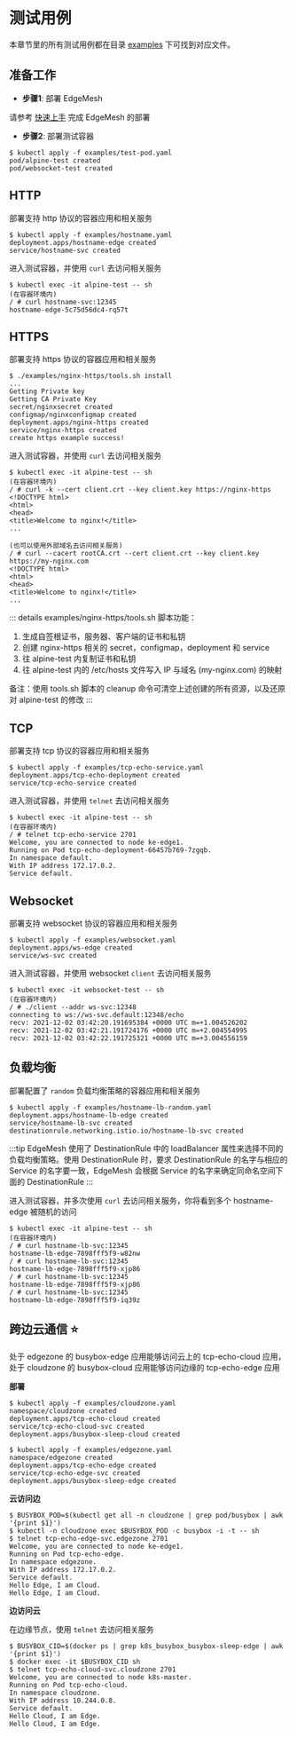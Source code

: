 # 测试用例

本章节里的所有测试用例都在目录 [examples](https://github.com/kubeedge/edgemesh/tree/main/examples) 下可找到对应文件。

## 准备工作

- **步骤1**: 部署 EdgeMesh

请参考 [快速上手](./getting-started.md) 完成 EdgeMesh 的部署

- **步骤2**: 部署测试容器

```shell
$ kubectl apply -f examples/test-pod.yaml
pod/alpine-test created
pod/websocket-test created
```

## HTTP

部署支持 http 协议的容器应用和相关服务

```shell
$ kubectl apply -f examples/hostname.yaml
deployment.apps/hostname-edge created
service/hostname-svc created
```

进入测试容器，并使用 `curl` 去访问相关服务

```shell
$ kubectl exec -it alpine-test -- sh
(在容器环境内)
/ # curl hostname-svc:12345
hostname-edge-5c75d56dc4-rq57t
```

## HTTPS

部署支持 https 协议的容器应用和相关服务

```shell
$ ./examples/nginx-https/tools.sh install
...
Getting Private key
Getting CA Private Key
secret/nginxsecret created
configmap/nginxconfigmap created
deployment.apps/nginx-https created
service/nginx-https created
create https example success!
```

进入测试容器，并使用 `curl` 去访问相关服务

```shell
$ kubectl exec -it alpine-test -- sh
(在容器环境内)
/ # curl -k --cert client.crt --key client.key https://nginx-https
<!DOCTYPE html>
<html>
<head>
<title>Welcome to nginx!</title>
...

(也可以使用外部域名去访问相关服务)
/ # curl --cacert rootCA.crt --cert client.crt --key client.key https://my-nginx.com
<!DOCTYPE html>
<html>
<head>
<title>Welcome to nginx!</title>
...
```

::: details
examples/nginx-https/tools.sh 脚本功能：
1. 生成自签根证书，服务器、客户端的证书和私钥
2. 创建 nginx-https 相关的 secret，configmap，deployment 和 service
3. 往 alpine-test 内复制证书和私钥
4. 往 alpine-test 内的 /etc/hosts 文件写入 IP 与域名 (my-nginx.com) 的映射

备注：使用 tools.sh 脚本的 cleanup 命令可清空上述创建的所有资源，以及还原对 alpine-test 的修改
:::

## TCP

部署支持 tcp 协议的容器应用和相关服务

```shell
$ kubectl apply -f examples/tcp-echo-service.yaml
deployment.apps/tcp-echo-deployment created
service/tcp-echo-service created
```

进入测试容器，并使用 `telnet` 去访问相关服务

```shell
$ kubectl exec -it alpine-test -- sh
(在容器环境内)
/ # telnet tcp-echo-service 2701
Welcome, you are connected to node ke-edge1.
Running on Pod tcp-echo-deployment-66457b769-7zgqb.
In namespace default.
With IP address 172.17.0.2.
Service default.
```

## Websocket

部署支持 websocket 协议的容器应用和相关服务

```shell
$ kubectl apply -f examples/websocket.yaml
deployment.apps/ws-edge created
service/ws-svc created
```

进入测试容器，并使用 websocket `client` 去访问相关服务

```shell
$ kubectl exec -it websocket-test -- sh
(在容器环境内)
/ # ./client --addr ws-svc:12348
connecting to ws://ws-svc.default:12348/echo
recv: 2021-12-02 03:42:20.191695384 +0000 UTC m=+1.004526202
recv: 2021-12-02 03:42:21.191724176 +0000 UTC m=+2.004554995
recv: 2021-12-02 03:42:22.191725321 +0000 UTC m=+3.004556159
```

## 负载均衡

部署配置了 `random` 负载均衡策略的容器应用和相关服务

```shell
$ kubectl apply -f examples/hostname-lb-random.yaml
deployment.apps/hostname-lb-edge created
service/hostname-lb-svc created
destinationrule.networking.istio.io/hostname-lb-svc created
```

:::tip
EdgeMesh 使用了 DestinationRule 中的 loadBalancer 属性来选择不同的负载均衡策略。使用 DestinationRule 时，要求 DestinationRule 的名字与相应的 Service 的名字要一致，EdgeMesh 会根据 Service 的名字来确定同命名空间下面的 DestinationRule
:::

进入测试容器，并多次使用 `curl` 去访问相关服务，你将看到多个 hostname-edge 被随机的访问

```shell
$ kubectl exec -it alpine-test -- sh
(在容器环境内)
/ # curl hostname-lb-svc:12345
hostname-lb-edge-7898fff5f9-w82nw
/ # curl hostname-lb-svc:12345
hostname-lb-edge-7898fff5f9-xjp86
/ # curl hostname-lb-svc:12345
hostname-lb-edge-7898fff5f9-xjp86
/ # curl hostname-lb-svc:12345
hostname-lb-edge-7898fff5f9-iq39z
```

## 跨边云通信 :star:

处于 edgezone 的 busybox-edge 应用能够访问云上的 tcp-echo-cloud 应用，处于 cloudzone 的 busybox-cloud 应用能够访问边缘的 tcp-echo-edge 应用

**部署**

```shell
$ kubectl apply -f examples/cloudzone.yaml
namespace/cloudzone created
deployment.apps/tcp-echo-cloud created
service/tcp-echo-cloud-svc created
deployment.apps/busybox-sleep-cloud created
```

```
$ kubectl apply -f examples/edgezone.yaml
namespace/edgezone created
deployment.apps/tcp-echo-edge created
service/tcp-echo-edge-svc created
deployment.apps/busybox-sleep-edge created
```

**云访问边**

```shell
$ BUSYBOX_POD=$(kubectl get all -n cloudzone | grep pod/busybox | awk '{print $1}')
$ kubectl -n cloudzone exec $BUSYBOX_POD -c busybox -i -t -- sh
$ telnet tcp-echo-edge-svc.edgezone 2701
Welcome, you are connected to node ke-edge1.
Running on Pod tcp-echo-edge.
In namespace edgezone.
With IP address 172.17.0.2.
Service default.
Hello Edge, I am Cloud.
Hello Edge, I am Cloud.
```

**边访问云**

在边缘节点，使用 `telnet` 去访问相关服务

```shell
$ BUSYBOX_CID=$(docker ps | grep k8s_busybox_busybox-sleep-edge | awk '{print $1}')
$ docker exec -it $BUSYBOX_CID sh
$ telnet tcp-echo-cloud-svc.cloudzone 2701
Welcome, you are connected to node k8s-master.
Running on Pod tcp-echo-cloud.
In namespace cloudzone.
With IP address 10.244.0.8.
Service default.
Hello Cloud, I am Edge.
Hello Cloud, I am Edge.
```
